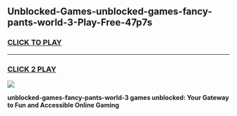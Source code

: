 
## Unblocked-Games-unblocked-games-fancy-pants-world-3-Play-Free-47p7s
<h3>
<a href="https://premium76.site?title=unblocked-games-fancy-pants-world-3&ref=10A">CLICK TO PLAY</a></h3>
<hr>

<h3>
<a href="https://premium76.site?title=unblocked-games-fancy-pants-world-3&ref=10A">CLICK 2 PLAY</a>
  
</h3>

<a href="https://premium76.site?title=unblocked-games-fancy-pants-world-3&ref=10A"><img src="https://clearcache.store/games.png"></a>


**unblocked-games-fancy-pants-world-3 games unblocked: Your Gateway to Fun and Accessible Online Gaming**
